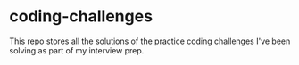 # coding-challenges
This repo stores all the solutions of the practice coding challenges I've been solving as part of my interview prep.
